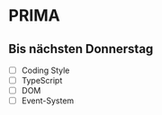 # PRIMA

## Bis nächsten Donnerstag

- [ ] Coding Style
- [ ] TypeScript
- [ ] DOM
- [ ] Event-System